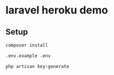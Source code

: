 # laravel heroku demo

## Setup

```bash
composer install

.env.example .env

php artisan key:generate
```
